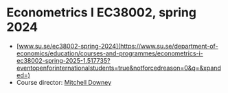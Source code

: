 # Econometrics I EC38002, spring 2024
- [www.su.se/ec38002-spring-2024](https://www.su.se/department-of-economics/education/courses-and-programmes/econometrics-i-ec38002-spring-2025-1.517735?eventopenforinternationalstudents=true&notforcedreason=0&q=&xpanded=)
- Course director: [Mitchell Downey](https://sites.google.com/view/mitchdowney)
